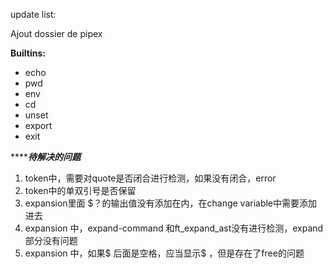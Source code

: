 update list: 

Ajout dossier de pipex

**Builtins:**
- echo
- pwd
- env
- cd
- unset
- export
- exit


***************待解决的问题***********
1. token中，需要对quote是否闭合进行检测，如果没有闭合，error
2. token中的单双引号是否保留
3. expansion里面 $？的输出值没有添加在内，在change variable中需要添加进去
4. expansion 中，expand-command 和ft_expand_ast没有进行检测，expand部分没有问题
5. expansion 中，如果$ 后面是空格，应当显示$ ，但是存在了free的问题
